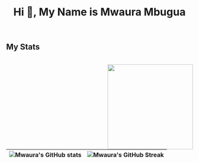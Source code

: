 <h1 align="center">Hi 👋, My Name is Mwaura Mbugua</h1>

<br />

## My Stats
<div style="display: inline_block"><br>
<img align='right' src="https://media.giphy.com/media/M9gbBd9nbDrOTu1Mqx/giphy.gif" width="230">

</div>
<br/>

| ![Mwaura's GitHub stats](https://github-readme-stats.vercel.app/api?username=MwauratheAlex&show_icons=true&theme=radical) | ![Mwaura's GitHub Streak](https://github-readme-streak-stats.herokuapp.com/?user=MwauratheAlex&theme=tokyonight) |
| --- | --- |
<!--github stats-->
